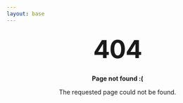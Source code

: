 ```yaml
---
layout: base
---
```


<style type="text/css" media="screen">
  .message {
    margin: 10px auto;
    max-width: 600px;
    text-align: center;
  }
  h1 {
    margin: 30px 0;
    font-size: 4em;
    line-height: 1;
    letter-spacing: -1px;
  }
</style>

<div class="message">
  <h1>404</h1>

  <p><strong>Page not found :(</strong></p>
  <p>The requested page could not be found.</p>
</div>
